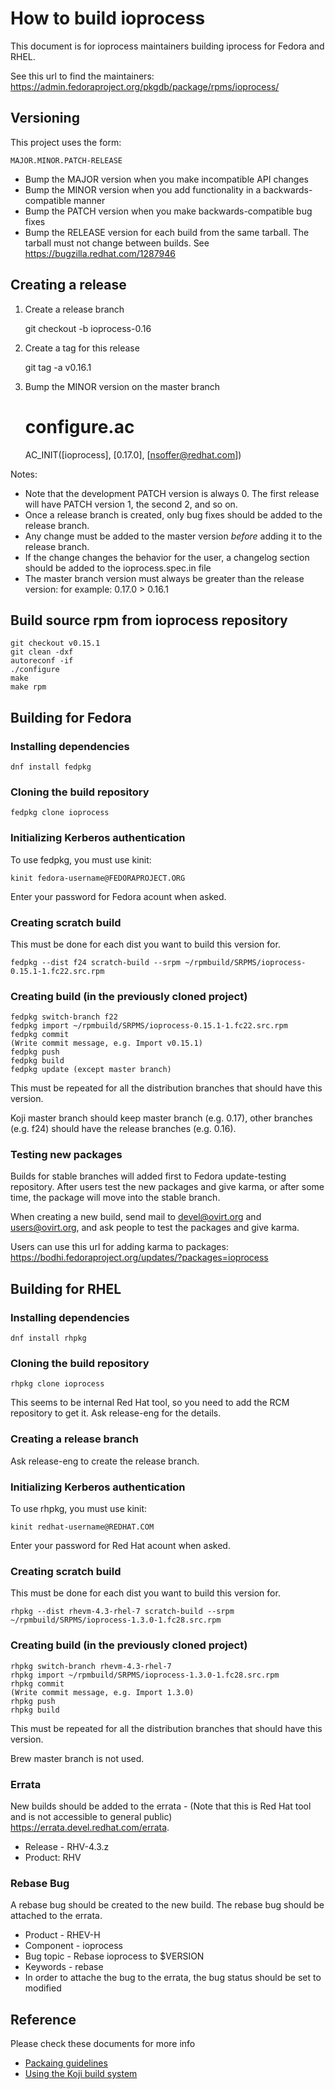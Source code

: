 # How to build ioprocess

This document is for ioprocess maintainers building iprocess for Fedora
and RHEL.

See this url to find the maintainers:
https://admin.fedoraproject.org/pkgdb/package/rpms/ioprocess/


## Versioning

This project uses the form:

    MAJOR.MINOR.PATCH-RELEASE

- Bump the MAJOR version when you make incompatible API changes
- Bump the MINOR version when you add functionality in a
  backwards-compatible manner
- Bump the PATCH version when you make backwards-compatible bug fixes
- Bump the RELEASE version for each build from the same tarball. The
  tarball must not change between builds.
  See https://bugzilla.redhat.com/1287946


## Creating a release

1. Create a release branch

    git checkout -b ioprocess-0.16

2. Create a tag for this release

    git tag -a v0.16.1

3. Bump the MINOR version on the master branch

    # configure.ac
    AC_INIT([ioprocess], [0.17.0], [nsoffer@redhat.com])

Notes:
- Note that the development PATCH version is always 0. The first release
  will have PATCH version 1, the second 2, and so on.
- Once a release branch is created, only bug fixes should be added to
  the release branch.
- Any change must be added to the master version *before* adding it to
  the release branch.
- If the change changes the behavior for the user, a changelog section
  should be added to the ioprocess.spec.in file
- The master branch version must always be greater than the release
  version: for example: 0.17.0 > 0.16.1


## Build source rpm from ioprocess repository

    git checkout v0.15.1
    git clean -dxf
    autoreconf -if
    ./configure
    make
    make rpm


## Building for Fedora

### Installing dependencies

    dnf install fedpkg

### Cloning the build repository

    fedpkg clone ioprocess

### Initializing Kerberos authentication

To use fedpkg, you must use kinit:

    kinit fedora-username@FEDORAPROJECT.ORG

Enter your password for Fedora acount when asked.

### Creating scratch build

This must be done for each dist you want to build this version for.

    fedpkg --dist f24 scratch-build --srpm ~/rpmbuild/SRPMS/ioprocess-0.15.1-1.fc22.src.rpm

### Creating build (in the previously cloned project)

    fedpkg switch-branch f22
    fedpkg import ~/rpmbuild/SRPMS/ioprocess-0.15.1-1.fc22.src.rpm
    fedpkg commit
    (Write commit message, e.g. Import v0.15.1)
    fedpkg push
    fedpkg build
    fedpkg update (except master branch)

This must be repeated for all the distribution branches that should have
this version.

Koji master branch should keep master branch (e.g. 0.17), other branches
(e.g. f24) should have the release branches (e.g. 0.16).

### Testing new packages

Builds for stable branches will added first to Fedora update-testing
repository. After users test the new packages and give karma, or after
some time, the package will move into the stable branch.

When creating a new build, send mail to devel@ovirt.org and
users@ovirt.org, and ask people to test the packages and give karma.

Users can use this url for adding karma to packages:
https://bodhi.fedoraproject.org/updates/?packages=ioprocess


## Building for RHEL

### Installing dependencies

    dnf install rhpkg

### Cloning the build repository

    rhpkg clone ioprocess

This seems to be internal Red Hat tool, so you need to add the RCM
repository to get it. Ask release-eng for the details.

### Creating a release branch

Ask release-eng to create the release branch.

### Initializing Kerberos authentication

To use rhpkg, you must use kinit:

    kinit redhat-username@REDHAT.COM

Enter your password for Red Hat acount when asked.

### Creating scratch build

This must be done for each dist you want to build this version for.

    rhpkg --dist rhevm-4.3-rhel-7 scratch-build --srpm ~/rpmbuild/SRPMS/ioprocess-1.3.0-1.fc28.src.rpm

### Creating build (in the previously cloned project)

    rhpkg switch-branch rhevm-4.3-rhel-7
    rhpkg import ~/rpmbuild/SRPMS/ioprocess-1.3.0-1.fc28.src.rpm
    rhpkg commit
    (Write commit message, e.g. Import 1.3.0)
    rhpkg push
    rhpkg build

This must be repeated for all the distribution branches that should have
this version.

Brew master branch is not used.

### Errata

New builds should be added to the errata -
(Note that this is Red Hat tool and is not accessible to general public)
https://errata.devel.redhat.com/errata.
- Release - RHV-4.3.z
- Product: RHV

### Rebase Bug

A rebase bug should be created to the new build.
The rebase bug should be attached to the errata.
- Product - RHEV-H
- Component - ioprocess
- Bug topic - Rebase ioprocess to $VERSION
- Keywords - rebase
- In order to attache the bug to the errata,
  the bug status should be set to modified

## Reference

Please check these documents for more info
- [Packaing guidelines](https://fedoraproject.org/wiki/Packaging:Guidelines)
- [Using the Koji build system](https://fedoraproject.org/wiki/Using_the_Koji_build_system)
